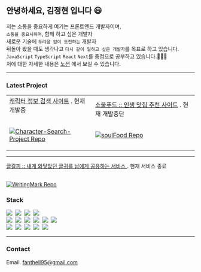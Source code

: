 <h2>안녕하세요, 김정현 입니다 😃</h2>

저는 소통을 중요하게 여기는 프론트엔드 개발자이며,
<br/>
`소통을 중요시하며`, 함께 하고 싶은 개발자
<br/>
새로운 기술에 `두려움 없이 도전하는` 개발자
<br/>
뒤돌아 봤을 때도 생각나고 `다시 같이 일하고 싶은 개발자`를 목표로 하고 있습니다.
<br/>
`JavaScript` `TypeScript` `React` `Next`를 중점으로 공부하고 있습니다.👨🏻‍💻
<br/>
저에 대한 자세한 내용은 <a href="https://www.notion.so/1202cd6c75554d36affa9119793a6ac0">노션</a> 에서 보실 수 있습니다.

<hr/>

<h3>Latest Project</h3>

<table>
  <tr>
  <td>
   <a href="https://www.mesoya.kr" target="_blank">캐릭터 정보 검색 사이트</a>
    <span>. 현재 개발중 </span>
    
  <br/>
  <br/>
    
  [![Character-Search-Project Repo](https://github-readme-stats.vercel.app/api/pin/?username=Corete95&repo=Character-Search-Project)](https://github.com/Corete95/Character-Search-Project)
</td>
   <td>
     <a href="https://soulfood-map.vercel.app" target="_blank">소울푸드 :: 인생 맛집 추천 사이트</a>
     <span>. 현재 개발중단 </span>
     <br/>
     <br/>
     
  [![soulFood Repo](https://github-readme-stats.vercel.app/api/pin/?username=Corete95&repo=Soulfood)](https://github.com/Corete95/Soulfood)
  </td>
  </tr>
</table>


<hr/>
  
 <a href="https://writingmark.netlify.app" target="_blank">
 글갈피 :: 내게 와닿았던 글귀를 남에게 공유하는 서비스
</a>
<span>. 현재 서비스 종료</span>

<br/>
<br/>

[![WritingMark Repo](https://github-readme-stats.vercel.app/api/pin/?username=Corete95&repo=WritingMark)](https://github.com/Corete95/WritingMark)

<h3>Stack</h3>

<p>
 <img src="https://img.shields.io/badge/JavaScript-f7e018?style=flat-square&logo=JavaScript&logoColor=white"/>&nbsp 
 <img src="https://img.shields.io/badge/TypeScript-2d79c7?style=flat-square&logo=TypeScript&logoColor=white"/>&nbsp
 <img src="https://img.shields.io/badge/React-7ddfff?style=flat-square&logo=React&logoColor=white"/>&nbsp
 <img src="https://img.shields.io/badge/Next-black?style=flat-square&logo=nextdotjs&logoColor=white"/>&nbsp 
 <br>
 <img src="https://img.shields.io/badge/reactquery-FF4154?style=flat-square&logo=reactquery&logoColor=white"/>&nbsp 
 <img src="https://img.shields.io/badge/Recoil-3578E5?style=flat-square&logo=Recoil&logoColor=white"/>&nbsp
 <img src="https://img.shields.io/badge/graphql-E10098?style=flat-square&logo=graphql&logoColor=white"/>&nbsp 
 <img src="https://img.shields.io/badge/Redux-7649bb?style=flat-square&logo=Redux&logoColor=white"/>&nbsp 
 <img src="https://img.shields.io/badge/styled-e084c6?style=flat-square&logo=styled-components&logoColor=white"/>&nbsp 
 <img src="https://img.shields.io/badge/tailwindcss-06B6D4?style=flat-square&logo=tailwindcss&logoColor=white"/>&nbsp 
 <br>
 <img src="https://img.shields.io/badge/Git-f05030?style=flat-square&logo=Git&logoColor=white"/>&nbsp 
 <img src="https://img.shields.io/badge/GitHub-black?style=flat-square&logo=GitHub&logoColor=white"/>&nbsp
 <img src="https://img.shields.io/badge/Slack-4a154b?style=flat-square&logo=Slack&logoColor=white"/>&nbsp
 <img src="https://img.shields.io/badge/Trello-0079bf?style=flat-square&logo=Trello&logoColor=white"/>&nbsp
 <img src="https://img.shields.io/badge/Notion-black?style=flat-square&logo=Notion&logoColor=white"/>&nbsp 

</p>

<hr/>

<h3>Contact</h3>
Email.  <a href="mailto:fanthell95@gmail.com">fanthell95@gmail.com</a> 
<br/>

